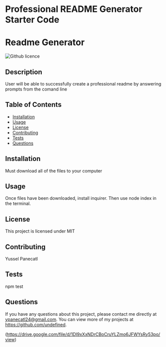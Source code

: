 # Professional README Generator Starter Code

# Readme Generator 
  ![Github licence](http://img.shields.io/badge/icense-MIT-blue.svg)

  ## Description 
  User will be able to successfully create a professional readme by answering prompts from the comand line 

  ## Table of Contents
  * [Installation](#installation)
  * [Usage](#usage)
  * [License](#license)
  * [Contributing](#contributing)
  * [Tests](#tests)
  * [Questions](#questions)
  
  ## Installation
  Must download all of the files to your computer 

  ## Usage 
  Once files have been downloaded, install inquirer. Then use node index in the terminal.

  ## License 
  This project is licensed under MIT

  ## Contributing
  Yussel Panecatl

  ## Tests
  npm test

  ## Questions
  If you have any questions about this project, please contact me directly at ypanecatl24@gmail.com. You can view more of my projects at https://github.com/undefined. 

  (https://drive.google.com/file/d/1Dl9xXxNDrCBoCruYLZmo6JFWYsRy53po/view)
